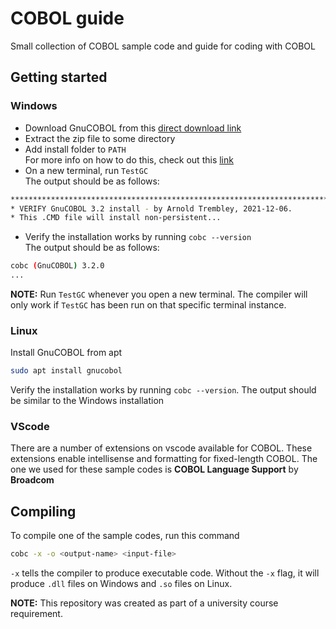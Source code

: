# COBOL guide
Small collection of COBOL sample code and guide for coding with COBOL

## Getting started

### Windows
- Download GnuCOBOL from this [direct download link](https://www.arnoldtrembley.com/GC32-BDB-SP1-rename-7z-to-exe.7z)
- Extract the zip file to some directory
- Add install folder to `PATH`  
For more info on how to do this, check out this [link](https://stackoverflow.com/questions/44272416/how-to-add-a-folder-to-path-environment-variable-in-windows-10-with-screensho)
- On a new terminal, run `TestGC`  
The output should be as follows:

```bash
************************************************************************
* VERIFY GnuCOBOL 3.2 install - by Arnold Trembley, 2021-12-06.        *
* This .CMD file will install non-persistent...
```

- Verify the installation works by running `cobc --version`  
The output should be as follows:

```bash
cobc (GnuCOBOL) 3.2.0
...
```

**NOTE:** Run `TestGC` whenever you open a new terminal. The compiler will only work if `TestGC` has been run on that specific terminal instance. 


### Linux
Install GnuCOBOL from apt
```bash
sudo apt install gnucobol
```

Verify the installation works by running `cobc --version`. The output should be similar to the Windows installation

### VScode

There are a number of extensions on vscode available for COBOL. These extensions enable intellisense and formatting for fixed-length COBOL. The one we used for these sample codes is **COBOL Language Support** by **Broadcom**

## Compiling
To compile one of the sample codes, run this command

```bash
cobc -x -o <output-name> <input-file>
```

`-x` tells the compiler to produce executable code. Without the `-x` flag, it will produce `.dll` files on Windows and `.so` files on Linux.

**NOTE:** This repository was created as part of a university course requirement.
